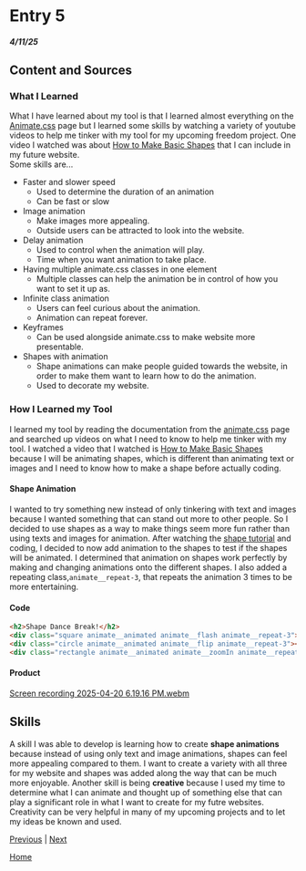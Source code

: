# Entry 5
##### 4/11/25

## Content and Sources
### What I Learned
What I have learned about my tool is that I learned almost everything on the [Animate.css](https://animate.style/) page but I learned some skills by watching a variety of youtube videos to help me tinker with my tool for my upcoming freedom project. One video I watched was about [How to Make Basic Shapes](https://youtu.be/eaIZciwSI9s?si=61TSPdHFjaKTDwdZ) that I can include in my future website.     
Some skills are...
 * Faster and slower speed
    *    Used to determine the duration of an animation
    *    Can be fast or slow
 * Image animation
    *    Make images more appealing.
    *    Outside users can be attracted to look into the website.      
 * Delay animation
    *    Used to control when the animation will play.
    *    Time when you want animation to take place.       
 * Having multiple animate.css classes in one element
    *    Multiple classes can help the animation be in control of how you want to set it up as.    
 * Infinite class animation
    *    Users can feel curious about the animation.
    *    Animation can repeat forever.   
 * Keyframes
    *    Can be used alongside animate.css to make website more presentable.    
 * Shapes with animation
    *    Shape animations can make people guided towards the website, in order to make them want to learn how to do the animation.
    *    Used to decorate my website.
### How I Learned my Tool
I learned my tool by reading the documentation from the [animate.css](https://animate.style/#documentation) page and searched up videos on what I need to know to help me tinker with my tool. I watched a video that I watched is [How to Make Basic Shapes](https://youtu.be/eaIZciwSI9s?si=61TSPdHFjaKTDwdZ) because I will be animating shapes, which is different than animating text or images and I need to know how to make a shape before actually coding.      

#### Shape Animation
I wanted to try something new instead of only tinkering with text and images because I wanted something that can stand out more to other people. So I decided to use shapes as a way to make things seem more fun rather than using texts and images for animation. After watching the [shape tutorial](https://youtu.be/eaIZciwSI9s?si=61TSPdHFjaKTDwdZ) and coding, I decided to now add animation to the shapes to test if the shapes will be animated. I determined that animation on shapes work perfectly by making and changing animations onto the different shapes. I also added a repeating class,`animate__repeat-3`, that repeats the animation 3 times to be more entertaining.

#### Code
```HTML
<h2>Shape Dance Break!</h2>
<div class="square animate__animated animate__flash animate__repeat-3"></div>
<div class="circle animate__animated animate__flip animate__repeat-3"></div>
<div class="rectangle animate__animated animate__zoomIn animate__repeat-3"></div>
```
#### Product
[Screen recording 2025-04-20 6.19.16 PM.webm](https://github.com/user-attachments/assets/9d645986-9cca-45f3-9fd3-572f9644920c)

## Skills
A skill I was able to develop is learning how to create **shape animations** because instead of using only text and image animations, shapes can feel more appealing compared to them. I want to create a variety with all three for my website and shapes was added along the way that can be much more enjoyable. Another skill is being **creative** because I used my time to determine what I can animate and thought up of something else that can play a significant role in what I want to create for my futre websites. Creativity can be very helpful in many of my upcoming projects and to let my ideas be known and used.

[Previous](entry04.md) | [Next](entry06.md)

[Home](../README.md)
